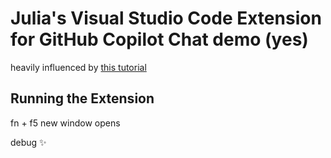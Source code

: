 # Julia's Visual Studio Code Extension for GitHub Copilot Chat demo (yes)

heavily influenced by [this tutorial](https://code.visualstudio.com/api/extension-guides/chat-tutorial)

## Running the Extension

fn + f5
new window opens

debug ✨
